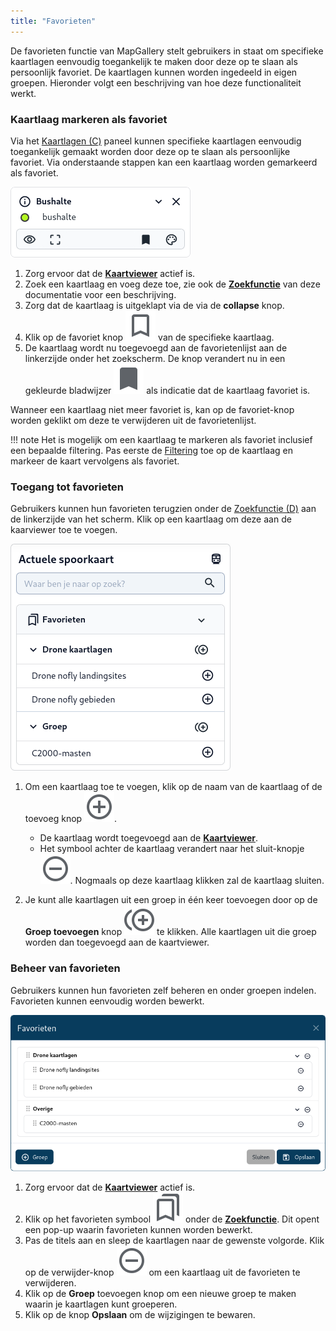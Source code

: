 ```yaml
---
title: "Favorieten"
---
```


De favorieten functie van MapGallery stelt gebruikers in staat om specifieke kaartlagen eenvoudig toegankelijk te
maken door deze op te slaan als persoonlijk favoriet. De kaartlagen kunnen worden ingedeeld in eigen groepen.
Hieronder volgt een beschrijving van hoe deze functionaliteit werkt.

### Kaartlaag markeren als favoriet

Via het [Kaartlagen (C)](../map/#kaartviewer) paneel kunnen specifieke kaartlagen eenvoudig toegankelijk gemaakt worden
door deze op te slaan als persoonlijke favoriet. Via onderstaande stappen kan een kaartlaag worden gemarkeerd als
favoriet.

![](layer.png)

1. Zorg ervoor dat de [**Kaartviewer**](../map) actief is.
2. Zoek een kaartlaag en voeg deze toe, zie ook de [**Zoekfunctie**](../quick_search/) van deze documentatie voor een
   beschrijving.
3. Zorg dat de kaartlaag is uitgeklapt via de via de **collapse** knop.
4. Klik op de favoriet knop ![](bookmark.svg) van de specifieke kaartlaag.
5. De kaartlaag wordt nu toegevoegd aan de favorietenlijst aan de linkerzijde onder het zoekscherm. De knop verandert nu
   in een gekleurde bladwijzer ![](bookmark_active.svg) als indicatie dat de kaartlaag favoriet is.

Wanneer een kaartlaag niet meer favoriet is, kan op de favoriet-knop worden geklikt om deze te verwijderen uit de
favorietenlijst.

!!! note
      Het is mogelijk om een kaartlaag te markeren als favoriet inclusief een bepaalde filtering. Pas eerste
      de [Filtering](../filter) toe op de kaartlaag en markeer de kaart vervolgens als favoriet.

### Toegang tot favorieten

Gebruikers kunnen hun favorieten terugzien onder de [Zoekfunctie (D)](../map/#kaartviewer) aan de linkerzijde van het
scherm. Klik op een kaartlaag om deze aan de kaarviewer toe te voegen.

![](bookmarks.png)

1. Om een kaartlaag toe te voegen, klik op de naam van de kaartlaag of de toevoeg knop ![](add.svg).
    * De kaartlaag wordt toegevoegd aan de [**Kaartviewer**](../map).
    * Het symbool achter de kaartlaag verandert naar het sluit-knopje ![](remove.svg). Nogmaals op deze kaartlaag
      klikken zal de kaartlaag sluiten.

2. Je kunt alle kaartlagen uit een groep in één keer toevoegen door op de **Groep toevoegen** knop ![](add_group.svg) te
   klikken. Alle kaartlagen uit die groep worden dan toegevoegd aan de kaartviewer.

### Beheer van favorieten

Gebruikers kunnen hun favorieten zelf beheren en onder groepen indelen. Favorieten kunnen eenvoudig worden bewerkt.

![](bookmarks_edit.png)

1. Zorg ervoor dat de [**Kaartviewer**](../map) actief is.
2. Klik op het favorieten symbool ![](bookmarks.svg) onder de [**Zoekfunctie**](../quick_search/). Dit opent een pop-up
   waarin favorieten kunnen worden bewerkt.
3. Pas de titels aan en sleep de kaartlagen naar de gewenste volgorde. Klik op de verwijder-knop ![](remove.svg) om een
   kaartlaag uit de favorieten te verwijderen.
4. Klik op de **Groep** toevoegen knop om een nieuwe groep te maken waarin je kaartlagen kunt groeperen.
5. Klik op de knop **Opslaan** om de wijzigingen te bewaren.